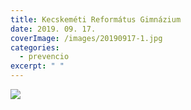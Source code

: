 ```yaml
---
title: Kecskeméti Református Gimnázium
date: 2019. 09. 17.
coverImage: /images/20190917-1.jpg
categories:
  - prevencio
excerpt: " "
---
```

![](/images/20190917-2.jpg)
